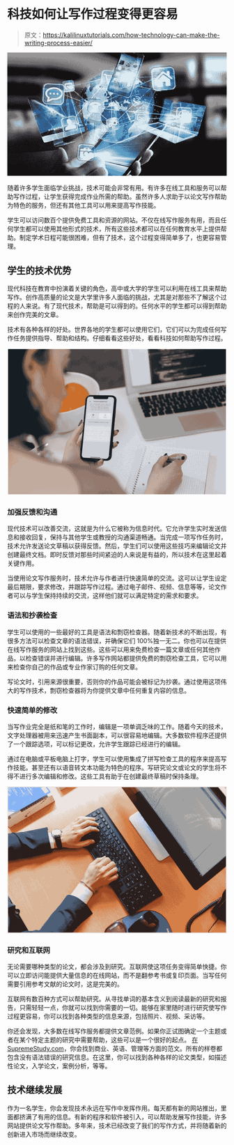 # 科技如何让写作过程变得更容易

> 原文：<https://kalilinuxtutorials.com/how-technology-can-make-the-writing-process-easier/>

[![How Technology Can Make the Writing Process Easier](img/4f9abf42f0a9b2296355347c04938479.png "How Technology Can Make the Writing Process Easier")](https://1.bp.blogspot.com/-F27rhiuNU6Y/YGIcAFCqoMI/AAAAAAAAMUI/cQf3F-VWglkVBF4YWmioVMJB06UuTaEBwCLcBGAsYHQ/s16000/techss.jpg)

随着许多学生面临学业挑战，技术可能会非常有用。有许多在线工具和服务可以帮助写作过程，让学生获得完成作业所需的帮助。虽然许多人求助于以论文写作帮助为特色的服务，但还有其他工具可以用来提高写作技能。

学生可以访问数百个提供免费工具和资源的网站。不仅在线写作服务有用，而且任何学生都可以使用其他形式的技术，所有这些技术都可以在任何教育水平上提供帮助。制定学术日程可能很困难，但有了技术，这个过程变得简单多了，也更容易管理。

## **学生的技术优势**

现代科技在教育中扮演着关键的角色，高中或大学的学生可以利用在线工具来帮助写作。创作高质量的论文是大学里许多人面临的挑战，尤其是对那些不了解这个过程的人来说。有了现代技术，帮助是可以得到的。任何水平的学生都可以得到帮助来创作完美的文章。

技术有各种各样的好处。世界各地的学生都可以使用它们，它们可以为完成任何写作任务提供指导、帮助和结构。仔细看看这些好处，看看科技如何帮助写作过程。

![](img/d011edf8b45e26c80bd0c9382fad4f18.png)

### **加强反馈和沟通**

现代技术可以改善交流，这就是为什么它被称为信息时代。它允许学生实时发送信息和接收回复，保持与其他学生或教授的沟通渠道畅通。当完成一项写作任务时，技术允许发送论文草稿以获得反馈。然后，学生们可以使用这些技巧来编辑论文并创建最终文档。即时反馈对那些时间紧迫的人来说是有益的，所以技术在这里起着关键作用。

当使用论文写作服务时，技术允许与作者进行快速简单的交流。这可以让学生设定最后期限，要求修改，并跟踪写作过程。通过电子邮件、视频、信息等等，论文作者可以与学生保持持续的交流，这样他们就可以满足特定的需求和要求。

### **语法和抄袭检查**

学生可以使用的一些最好的工具是语法和剽窃检查器。随着新技术的不断出现，有很多方法可以检查文章的语法错误，并确保它们 100%独一无二。你也可以在提供在线写作服务的网站上找到这些。这些可以用来免费检查一篇文章或任何其他作品，以检查错误并进行编辑。许多写作网站都提供免费的剽窃检查工具，它可以用来检查你自己的作品或专业作家订购的任何文章。

写论文时，引用来源很重要，否则你的作品可能会被标记为抄袭。通过使用这项伟大的写作技术，剽窃检查器将为你提供文章中任何重复内容的信息。

### **快速简单的修改**

当写作业完全是纸和笔的工作时，编辑是一项单调乏味的工作。随着今天的技术，文字处理器被用来迅速产生书面副本，可以很容易地编辑。大多数软件程序还提供了一个跟踪选项，可以标记更改，允许学生跟踪已经进行的编辑。

通过在电脑或平板电脑上打字，学生可以使用集成了拼写检查工具的程序来提高写作技能。甚至还有以语音转文本功能为特色的程序。写研究论文或论文的学生将不得不进行多次编辑和修改。这些工具有助于在创建最终草稿时保持条理。

![](img/58af4c2e1f8ae8903f400def6daaf353.png)

### **研究和互联网**

无论需要哪种类型的论文，都会涉及到研究。互联网使这项任务变得简单快捷。你可以立即访问能提供大量信息的在线网站，而不是翻参考书或复印页面。当写任何需要引用参考文献的论文时，这是完美的。

互联网有数百种方式可以帮助研究。从寻找单词的基本含义到阅读最新的研究和报告，只需轻轻一点，你就可以找到你需要的一切。能够在家里随时进行研究使写作过程更容易，你可以找到各种类型的信息来源，包括照片、视频、采访等。

你还会发现，大多数在线写作服务都提供文章范例。如果你正试图确定一个主题或者在某个特定主题的研究中需要帮助，这些可以是一个很好的起点。 [](https://supremestudy.com/) [在 SupremeStudy.com](https://supremestudy.com/)，你会找到商业、英语、管理等方面的范文。所有的样卷都包含没有语法错误的研究信息。在这里，你可以找到各种各样的论文类型，如描述性论文，入学论文，案例分析，等等。

## **技术继续发展**

作为一名学生，你会发现技术永远在写作中发挥作用。每天都有新的网站推出，里面都挤满了有用的信息。有新的程序和软件被引入，可以帮助发展写作技能，许多网站提供论文写作帮助。多年来，技术已经改变了我们的写作方式，并将随着新的创新进入市场而继续改变。